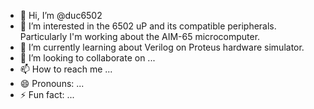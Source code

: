 - 👋 Hi, I’m @duc6502
- 👀 I’m interested in the 6502 uP and its compatible peripherals. Particularly I'm working about the AIM-65 microcomputer.
- 🌱 I’m currently learning about Verilog on Proteus hardware simulator.
- 💞️ I’m looking to collaborate on ...
- 📫 How to reach me ...
- 😄 Pronouns: ...
- ⚡ Fun fact: ...

<!---
duc6502/duc6502 is a ✨ special ✨ repository because its `README.md` (this file) appears on your GitHub profile.
You can click the Preview link to take a look at your changes.
--->
